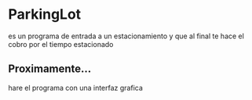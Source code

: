 # ParkingLot
es un programa de entrada a un estacionamiento y que al final te hace el cobro por el tiempo estacionado
## Proximamente... 
  hare el programa con una interfaz grafica
